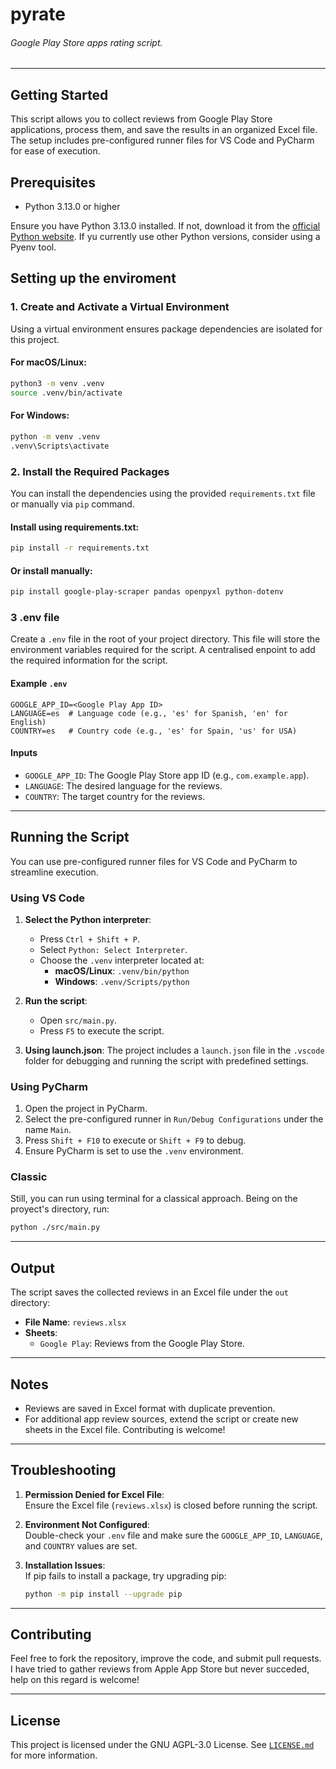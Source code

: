 # pyrate

###### Google Play Store apps *rating* script.

---

## Getting Started

This script allows you to collect reviews from Google Play Store applications, process them, and save the results in an organized Excel file. The setup includes pre-configured runner files for VS Code and PyCharm for ease of execution.

## Prerequisites

- Python 3.13.0 or higher

Ensure you have Python 3.13.0 installed. If not, download it from the [official Python website](https://www.python.org/downloads/). If yu currently use other Python versions, consider using a Pyenv tool.

## Setting up the enviroment

### 1. Create and Activate a Virtual Environment

Using a virtual environment ensures package dependencies are isolated for this project.

#### For macOS/Linux:

```bash
python3 -m venv .venv
source .venv/bin/activate
```
#### For Windows:

```bash
python -m venv .venv
.venv\Scripts\activate
```

### 2. Install the Required Packages

You can install the dependencies using the provided `requirements.txt` file or manually via `pip` command.

#### Install using requirements.txt:

```bash
pip install -r requirements.txt
```

#### Or install manually:

```bash
pip install google-play-scraper pandas openpyxl python-dotenv
```

### 3 .env file

Create a `.env` file in the root of your project directory. This file will store the environment variables required for the script. A centralised enpoint to add the required information for the script.

#### Example `.env`

```.env
GOOGLE_APP_ID=<Google Play App ID>
LANGUAGE=es  # Language code (e.g., 'es' for Spanish, 'en' for English)
COUNTRY=es   # Country code (e.g., 'es' for Spain, 'us' for USA)
```

#### Inputs

- `GOOGLE_APP_ID`: The Google Play Store app ID (e.g., `com.example.app`).
- `LANGUAGE`: The desired language for the reviews.
- `COUNTRY`: The target country for the reviews.

---

## Running the Script

You can use pre-configured runner files for VS Code and PyCharm to streamline execution.

### Using VS Code
1. **Select the Python interpreter**:
   - Press `Ctrl + Shift + P`.
   - Select `Python: Select Interpreter`.
   - Choose the `.venv` interpreter located at:
     - **macOS/Linux**: `.venv/bin/python`
     - **Windows**: `.venv/Scripts/python`

2. **Run the script**:
   - Open `src/main.py`.
   - Press `F5` to execute the script.

3. **Using launch.json**:
   The project includes a `launch.json` file in the `.vscode` folder for debugging and running the script with predefined settings.

### Using PyCharm
1. Open the project in PyCharm.
2. Select the pre-configured runner in `Run/Debug Configurations` under the name `Main`.
3. Press `Shift + F10` to execute or `Shift + F9` to debug.
4. Ensure PyCharm is set to use the `.venv` environment.

### Classic

Still, you can run using terminal for a classical approach. Being on the proyect's directory, run:

```bash
python ./src/main.py
```

---

## Output

The script saves the collected reviews in an Excel file under the `out` directory:

- **File Name**: `reviews.xlsx`
- **Sheets**:
  - `Google Play`: Reviews from the Google Play Store.

---

## Notes

- Reviews are saved in Excel format with duplicate prevention. 
- For additional app review sources, extend the script or create new sheets in the Excel file. Contributing is welcome!

---

## Troubleshooting

1. **Permission Denied for Excel File**:  
   Ensure the Excel file (`reviews.xlsx`) is closed before running the script.

2. **Environment Not Configured**:  
   Double-check your `.env` file and make sure the `GOOGLE_APP_ID`, `LANGUAGE`, and `COUNTRY` values are set.

3. **Installation Issues**:  
   If pip fails to install a package, try upgrading pip:
   ```bash
   python -m pip install --upgrade pip
   ```

---

## Contributing

Feel free to fork the repository, improve the code, and submit pull requests. I have tried to gather reviews from Apple App Store but never succeded, help on this regard is welcome!

---

## License

This project is licensed under the GNU AGPL-3.0 License. See [`LICENSE.md`](https://github.com/juan-miii/pyrate/blob/master/LICENSE) for more information.
